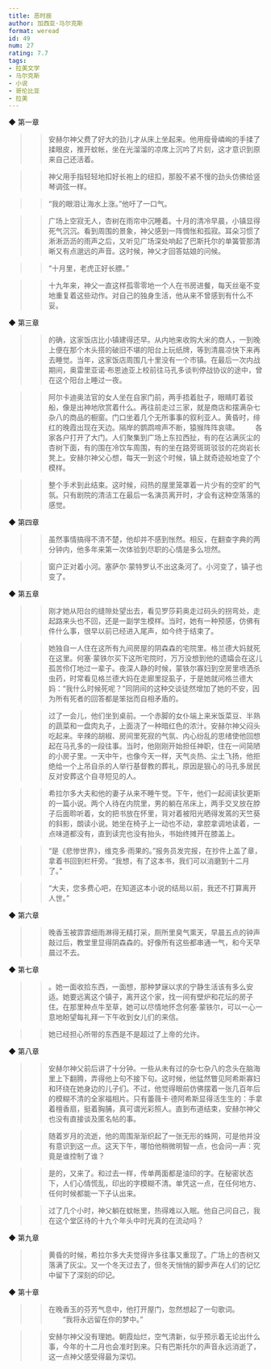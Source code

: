 ```yaml
---
title: 恶时辰
author: 加西亚·马尔克斯
format: weread
id: 49
num: 27
rating: 7.7
tags:
- 拉美文学
- 马尔克斯
- 小说
- 哥伦比亚
- 拉美
---
```


◆ 第一章

>> 安赫尔神父费了好大的劲儿才从床上坐起来。他用瘦骨嶙峋的手揉了揉眼皮，推开蚊帐，坐在光溜溜的凉席上沉吟了片刻，这才意识到原来自己还活着。

>> 神父用手指轻轻地扣好长袍上的纽扣，那股不紧不慢的劲头仿佛给竖琴调弦一样。

>> “我的眼泪让海水上涨。”他吁了一口气。

>> 广场上空寂无人，杏树在雨帘中沉睡着。十月的清冷早晨，小镇显得死气沉沉。看到周围的景象，神父感到一阵惆怅和孤寂。耳朵习惯了淅淅沥沥的雨声之后，又听见广场深处响起了巴斯托尔的单簧管那清晰又有点邈远的声音。这时候，神父才回答姑娘的问候。

>> “十月里，老虎正好长膘。”

>> 十九年来，神父一直这样孤零零地一个人在书房进餐，每天丝毫不变地重复着这些动作。对自己的独身生活，他从来不曾感到有什么不妥。


◆ 第三章

>> 的确，这家饭店比小镇建得还早。从内地来收购大米的商人，一到晚上便在那个木头搭的破旧不堪的阳台上玩纸牌，等到清晨凉快下来再去睡觉。当年，这家饭店周围几十里没有一个市镇。在最后一次内战期间，奥雷里亚诺·布恩迪亚上校前往马孔多谈判停战协议的途中，曾在这个阳台上睡过一夜。

>> 阿尔卡迪奥法官的女人坐在自家门前，两手捂着肚子，眼睛盯着驳船，像是出神地欣赏着什么。再往前走过三家，就是商店和摆满杂七杂八的商品的橱窗。门口坐着几个无所事事的叙利亚人。黄昏时，绯红的晚霞出现在天边。隔岸的鹦鹉啼声不断，猿猴阵阵哀啸。
　　各家各户打开了大门。人们聚集到广场上东拉西扯，有的在沾满灰尘的杏树下面，有的围在冷饮车周围，有的坐在路旁斑斑驳驳的花岗岩长凳上。安赫尔神父心想，每天一到这个时候，镇上就奇迹般地变了个模样。

>> 整个手术到此结束。这时候，闷热的屋里笼罩着一片少有的空旷的气氛。只有剧院的清洁工在最后一名演员离开时，才会有这种空落落的感觉。


◆ 第四章

>> 虽然事情搞得不清不楚，他却并不感到怅然。相反，在翻查字典的两分钟内，他多年来第一次体验到尽职的心情是多么坦然。

>> 窗户正对着小河。塞萨尔·蒙特罗认不出这条河了。小河变了，镇子也变了。


◆ 第五章

>> 刚才她从阳台的缝隙处望出去，看见罗莎莉奥走过码头的拐弯处，走起路来头也不回，还是一副学生模样。当时，她有一种预感，仿佛有件什么事，很早以前已经进入尾声，如今终于结束了。

>> 她独自一人住在这所有九间房屋的阴森森的宅院里。格兰德大妈就死在这里。何塞·蒙铁尔买下这所宅院时，万万没想到他的遗孀会在这儿孤苦伶仃地过一辈子。夜深人静的时候，蒙铁尔寡妇到空房里喷洒杀虫药，时常看见格兰德大妈在走廊里捉虱子，于是她就问格兰德大妈：“我什么时候死呢？”同阴间的这种交谈徒然增加了她的不安，因为所有死者的回答都是笨拙而自相矛盾的。

>> 过了一会儿，他们坐到桌前。一个赤脚的女仆端上来米饭菜豆、半熟的蔬菜和一盘肉丸子，上面浇了一种暗红色的浓汁。安赫尔神父闷头吃起来。辛辣的胡椒、房间里死寂的气氛、内心纷乱的思绪使他回想起在马孔多的一段往事。当时，他刚刚开始担任神职，住在一间简陋的小房子里。一天中午，也像今天一样，天气炎热、尘土飞扬，他拒绝给一个上吊自杀的人举行基督教的葬礼，原因是狠心的马孔多居民反对安葬这个自寻短见的人。

>> 希拉尔多大夫和他的妻子从来不睡午觉。下午，他们一起阅读狄更斯的一篇小说。两个人待在内院里，男的躺在吊床上，两手交叉放在脖子后面聆听着，女的把书放在怀里，背对着被阳光晒得发蔫的天竺葵的斜影，朗读小说。她坐在椅子上一动也不动，拿腔拿调地读着，一点味道都没有，直到读完也没有抬头，书始终摊开在膝盖上。

>> “是《悲惨世界》，维克多·雨果的。”报务员发完报，在抄件上盖了章，拿着书回到栏杆旁。“我想，有了这本书，我们可以消磨到十二月了。”

>> “大夫，您多费心吧，在知道这本小说的结局以前，我还不打算离开人世。”


◆ 第六章

>> 晚香玉被霏霏细雨淋得无精打采，厕所里臭气熏天，早晨五点的钟声敲过后，教堂里显得阴森森的。好像所有这些都串通一气，和今天早晨过不去。


◆ 第七章

>> 。她一面收拾东西，一面想，那种梦寐以求的宁静生活该有多么安适。她要远离这个镇子，离开这个家，找一间有壁炉和花坛的房子住。在那里种点牛至草，她可以尽情地怀念何塞·蒙铁尔，可以一心一意地盼望每礼拜一下午收到女儿们的来信。

>> 她已经担心所带的东西是不是超过了上帝的允许。


◆ 第八章

>> 安赫尔神父前后讲了十分钟。一些从未有过的杂七杂八的念头在脑海里上下翻腾，弄得他上句不接下句。这时候，他猛然瞥见阿希斯寡妇和环绕在她身边的儿子们。不过，他觉得眼前仿佛摆着一张几百年后的模糊不清的全家福相片。只有蕾薇卡·德阿希斯显得活生生的：手拿着檀香扇，挺着胸脯，真可谓光彩照人。直到布道结束，安赫尔神父也没有直接谈及匿名帖的事。

>> 随着岁月的流逝，他的周围渐渐织起了一张无形的蛛网，可是他并没有意识到这一点。这天下午，哪怕他稍微明智一点，也会问一声：究竟是谁控制了谁？

>> 是的，又来了。和过去一样，传单两面都是油印的字。在秘密状态下，人们心情慌乱，印出的字模糊不清。单凭这一点，在任何地方、任何时候都能一下子认出来。

>> 过了几个小时，神父躺在蚊帐里，热得难以入眠。他自己问自己，我在这个堂区待的十九个年头中时光真的在流动吗？


◆ 第九章

>> 黄昏的时候，希拉尔多大夫觉得许多往事又重现了。广场上的杏树又落满了灰尘。又一个冬天过去了，但冬天悄悄的脚步声在人们的记忆中留下了深刻的印记。


◆ 第十章

>> 在晚香玉的芬芳气息中，他打开屋门，忽然想起了一句歌词。
　　“我将永远留在你的梦中。”

>> 安赫尔神父没有理她。朝霞灿烂，空气清新，似乎预示着无论出什么事，今年的十二月也会准时到来。只有巴斯托尔的声音永远消逝了，这一点神父感受得最为深切。



